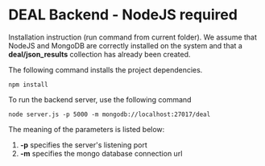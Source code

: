 # DEAL Backend - NodeJS required

Installation instruction (run command from current folder). We assume that NodeJS and MongoDB are correctly installed on the system and that a **deal/json_results** collection has already been created.

The following command installs the project dependencies.
```
npm install
```

To run the backend server, use the following command

```
node server.js -p 5000 -m mongodb://localhost:27017/deal
```

The meaning of the parameters is listed below:

1. **-p** specifies the server's listening port
2. **-m** specifies the mongo database connection url


